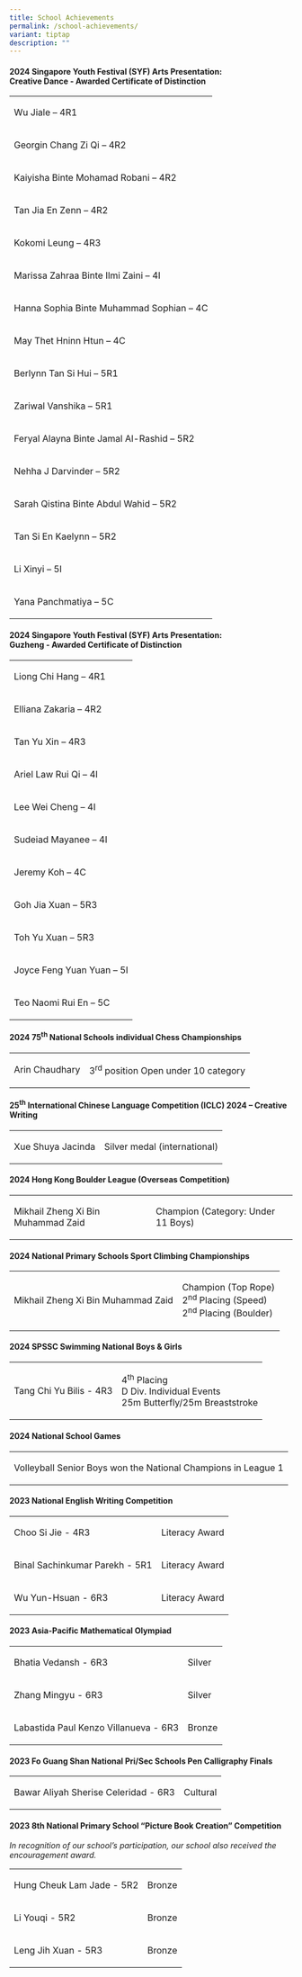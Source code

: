 ```yaml
---
title: School Achievements
permalink: /school-achievements/
variant: tiptap
description: ""
---
```

<h4>2024 Singapore Youth Festival (SYF) Arts Presentation:<br><strong>Creative Dance -&nbsp;</strong>Awarded Certificate of Distinction</h4>
<table style="minWidth: 25px">
<colgroup>
<col>
</colgroup>
<tbody>
<tr>
<td rowspan="1" colspan="1">
<p>Wu Jiale – 4R1</p>
</td>
</tr>
<tr>
<td rowspan="1" colspan="1">
<p>Georgin Chang Zi Qi – 4R2</p>
</td>
</tr>
<tr>
<td rowspan="1" colspan="1">
<p>Kaiyisha Binte Mohamad Robani – 4R2</p>
</td>
</tr>
<tr>
<td rowspan="1" colspan="1">
<p>Tan Jia En Zenn – 4R2</p>
</td>
</tr>
<tr>
<td rowspan="1" colspan="1">
<p>Kokomi Leung – 4R3</p>
</td>
</tr>
<tr>
<td rowspan="1" colspan="1">
<p>Marissa Zahraa Binte Ilmi Zaini – 4I</p>
</td>
</tr>
<tr>
<td rowspan="1" colspan="1">
<p>Hanna Sophia Binte Muhammad Sophian – 4C</p>
</td>
</tr>
<tr>
<td rowspan="1" colspan="1">
<p>May Thet Hninn Htun – 4C</p>
</td>
</tr>
<tr>
<td rowspan="1" colspan="1">
<p>Berlynn Tan Si Hui – 5R1</p>
</td>
</tr>
<tr>
<td rowspan="1" colspan="1">
<p>Zariwal Vanshika – 5R1</p>
</td>
</tr>
<tr>
<td rowspan="1" colspan="1">
<p>Feryal Alayna Binte Jamal Al-Rashid – 5R2</p>
</td>
</tr>
<tr>
<td rowspan="1" colspan="1">
<p>Nehha J Darvinder – 5R2</p>
</td>
</tr>
<tr>
<td rowspan="1" colspan="1">
<p>Sarah Qistina Binte Abdul Wahid – 5R2</p>
</td>
</tr>
<tr>
<td rowspan="1" colspan="1">
<p>Tan Si En Kaelynn – 5R2</p>
</td>
</tr>
<tr>
<td rowspan="1" colspan="1">
<p>Li Xinyi – 5I</p>
</td>
</tr>
<tr>
<td rowspan="1" colspan="1">
<p>Yana Panchmatiya – 5C</p>
</td>
</tr>
</tbody>
</table>
<h4>2024 Singapore Youth Festival (SYF) Arts Presentation:<br><strong>Guzheng</strong>&nbsp;- Awarded Certificate of Distinction</h4>
<table style="minWidth: 25px">
<colgroup>
<col>
</colgroup>
<tbody>
<tr>
<td rowspan="1" colspan="1">
<p>Liong Chi Hang – 4R1</p>
</td>
</tr>
<tr>
<td rowspan="1" colspan="1">
<p>Elliana Zakaria – 4R2</p>
</td>
</tr>
<tr>
<td rowspan="1" colspan="1">
<p>Tan Yu Xin – 4R3</p>
</td>
</tr>
<tr>
<td rowspan="1" colspan="1">
<p>Ariel Law Rui Qi – 4I</p>
</td>
</tr>
<tr>
<td rowspan="1" colspan="1">
<p>Lee Wei Cheng – 4I</p>
</td>
</tr>
<tr>
<td rowspan="1" colspan="1">
<p>Sudeiad Mayanee – 4I</p>
</td>
</tr>
<tr>
<td rowspan="1" colspan="1">
<p>Jeremy Koh – 4C</p>
</td>
</tr>
<tr>
<td rowspan="1" colspan="1">
<p>Goh Jia Xuan – 5R3</p>
</td>
</tr>
<tr>
<td rowspan="1" colspan="1">
<p>Toh Yu Xuan – 5R3</p>
</td>
</tr>
<tr>
<td rowspan="1" colspan="1">
<p>Joyce Feng Yuan Yuan – 5I</p>
</td>
</tr>
<tr>
<td rowspan="1" colspan="1">
<p>Teo Naomi Rui En – 5C</p>
</td>
</tr>
</tbody>
</table>
<h4>2024 75<sup>th</sup>&nbsp;National Schools individual Chess Championships</h4>
<table style="minWidth: 50px">
<colgroup>
<col>
<col>
</colgroup>
<tbody>
<tr>
<td rowspan="1" colspan="1">
<p>Arin Chaudhary</p>
</td>
<td rowspan="1" colspan="1">
<p>3<sup>rd</sup>&nbsp;position Open under 10 category</p>
</td>
</tr>
</tbody>
</table>
<h4>25<sup>th</sup>&nbsp;International Chinese Language Competition (ICLC) 2024 – Creative Writing</h4>
<table style="minWidth: 50px">
<colgroup>
<col>
<col>
</colgroup>
<tbody>
<tr>
<td rowspan="1" colspan="1">
<p>Xue Shuya Jacinda</p>
</td>
<td rowspan="1" colspan="1">
<p>Silver medal (international)</p>
</td>
</tr>
</tbody>
</table>
<h4>2024 Hong Kong Boulder League (Overseas Competition)</h4>
<table style="minWidth: 50px">
<colgroup>
<col>
<col>
</colgroup>
<tbody>
<tr>
<td rowspan="1" colspan="1">
<p>Mikhail Zheng Xi Bin Muhammad Zaid</p>
</td>
<td rowspan="1" colspan="1">
<p>Champion (Category: Under 11 Boys)</p>
</td>
</tr>
</tbody>
</table>
<h4>2024 National Primary Schools Sport Climbing Championships</h4>
<table style="minWidth: 50px">
<colgroup>
<col>
<col>
</colgroup>
<tbody>
<tr>
<td rowspan="1" colspan="1">
<p>Mikhail Zheng Xi Bin Muhammad Zaid</p>
</td>
<td rowspan="1" colspan="1">
<p>Champion (Top Rope)
<br>2<sup>nd</sup>&nbsp;Placing (Speed)
<br>2<sup>nd</sup>&nbsp;Placing (Boulder)</p>
</td>
</tr>
</tbody>
</table>
<h4>2024 SPSSC Swimming National Boys &amp; Girls</h4>
<table style="minWidth: 50px">
<colgroup>
<col>
<col>
</colgroup>
<tbody>
<tr>
<td rowspan="1" colspan="1">
<p>Tang Chi Yu Bilis - 4R3</p>
</td>
<td rowspan="1" colspan="1">
<p>4<sup>th</sup>&nbsp;Placing
<br>D Div. Individual Events
<br>25m Butterfly/25m Breaststroke</p>
</td>
</tr>
</tbody>
</table>
<h4>2024 National School Games</h4>
<table style="minWidth: 25px">
<colgroup>
<col>
</colgroup>
<tbody>
<tr>
<td rowspan="1" colspan="1">
<p>Volleyball Senior Boys won the National Champions in League 1</p>
</td>
</tr>
</tbody>
</table>
<h4>2023 National English Writing Competition</h4>
<table style="minWidth: 50px">
<colgroup>
<col>
<col>
</colgroup>
<tbody>
<tr>
<td rowspan="1" colspan="1">
<p>Choo Si Jie - 4R3</p>
</td>
<td rowspan="1" colspan="1">
<p>Literacy Award</p>
</td>
</tr>
<tr>
<td rowspan="1" colspan="1">
<p>Binal Sachinkumar Parekh - 5R1</p>
</td>
<td rowspan="1" colspan="1">
<p>Literacy Award</p>
</td>
</tr>
<tr>
<td rowspan="1" colspan="1">
<p>Wu Yun-Hsuan - 6R3</p>
</td>
<td rowspan="1" colspan="1">
<p>Literacy Award</p>
</td>
</tr>
</tbody>
</table>
<h4>2023 Asia-Pacific Mathematical Olympiad</h4>
<table style="minWidth: 50px">
<colgroup>
<col>
<col>
</colgroup>
<tbody>
<tr>
<td rowspan="1" colspan="1">
<p>Bhatia Vedansh - 6R3</p>
</td>
<td rowspan="1" colspan="1">
<p>Silver</p>
</td>
</tr>
<tr>
<td rowspan="1" colspan="1">
<p>Zhang Mingyu - 6R3</p>
</td>
<td rowspan="1" colspan="1">
<p>Silver</p>
</td>
</tr>
<tr>
<td rowspan="1" colspan="1">
<p>Labastida Paul Kenzo Villanueva - 6R3</p>
</td>
<td rowspan="1" colspan="1">
<p>Bronze</p>
</td>
</tr>
</tbody>
</table>
<h4>2023 Fo Guang Shan National Pri/Sec Schools Pen Calligraphy Finals</h4>
<table style="minWidth: 50px">
<colgroup>
<col>
<col>
</colgroup>
<tbody>
<tr>
<td rowspan="1" colspan="1">
<p>Bawar Aliyah Sherise Celeridad - 6R3</p>
</td>
<td rowspan="1" colspan="1">
<p>Cultural</p>
</td>
</tr>
</tbody>
</table>
<h4>2023 8th National Primary School “Picture Book Creation” Competition</h4>
<p><em>In recognition of our school’s participation, our school also received the encouragement award.</em>
</p>
<table style="minWidth: 50px">
<colgroup>
<col>
<col>
</colgroup>
<tbody>
<tr>
<td rowspan="1" colspan="1">
<p>Hung Cheuk Lam Jade - 5R2</p>
</td>
<td rowspan="1" colspan="1">
<p>Bronze</p>
</td>
</tr>
<tr>
<td rowspan="1" colspan="1">
<p>Li Youqi - 5R2</p>
</td>
<td rowspan="1" colspan="1">
<p>Bronze</p>
</td>
</tr>
<tr>
<td rowspan="1" colspan="1">
<p>Leng Jih Xuan - 5R3</p>
</td>
<td rowspan="1" colspan="1">
<p>Bronze</p>
</td>
</tr>
</tbody>
</table>
<p></p>